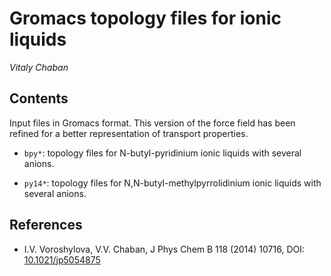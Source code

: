 Gromacs topology files for ionic liquids
========================================

_Vitaly Chaban_

Contents
----

Input files in Gromacs format. This version of the force field has been refined for a better representation of transport properties.

* `bpy*`: topology files for N-butyl-pyridinium ionic liquids with
  several anions.

* `py14*`: topology files for N,N-butyl-methylpyrrolidinium ionic liquids with several anions.


References
----

*  I.V. Voroshylova, V.V. Chaban, J Phys Chem B 118 (2014) 10716, DOI:
  [10.1021/jp5054875](http://dx.doi.org/10.1021/jp5054875)

